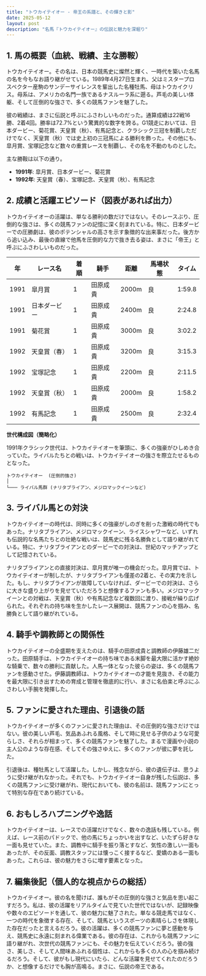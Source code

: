 ```yaml
---
title: "トウカイテイオー - 帝王の系譜と、その輝きと影"
date: 2025-05-12
layout: post
description: "名馬『トウカイテイオー』の伝説と魅力を深堀り"
---
```


## 1. 馬の概要（血統、戦績、主な勝鞍）

トウカイテイオー。その名は、日本の競馬史に燦然と輝く、一時代を築いた名馬の名を今もなお語り継がせている。1989年4月27日生まれ、父はミスタープロスペクター産駒のサンデーサイレンスを輩出した名種牡馬、母はトウカイクリス。母系は、アメリカの名門一族であるナスルーラ系に遡る。芦毛の美しい体躯、そして圧倒的な強さで、多くの競馬ファンを魅了した。

彼の戦績は、まさに伝説と呼ぶにふさわしいものだった。通算成績は22戦16勝、2着4回。勝率は72.7%という驚異的な数字を誇る。G1競走においては、日本ダービー、菊花賞、天皇賞（秋）、有馬記念と、クラシック三冠を制覇しただけでなく、天皇賞（秋）では史上初の三冠馬による勝利を飾った。その他にも、皐月賞、宝塚記念など数々の重賞レースを制覇し、その名を不動のものとした。

主な勝鞍は以下の通り。

* **1991年**: 皐月賞、日本ダービー、菊花賞
* **1992年**: 天皇賞（春）、宝塚記念、天皇賞（秋）、有馬記念


## 2. 成績と活躍エピソード（図表があれば出力）

トウカイテイオーの活躍は、単なる勝利の数だけではない。そのレースぶり、圧倒的な強さは、多くの競馬ファンの記憶に深く刻まれている。特に、日本ダービーでの圧勝劇は、彼のポテンシャルの高さを示す象徴的な出来事だった。後方から追い込み、最後の直線で他馬を圧倒的な力で抜き去る姿は、まさに「帝王」と呼ぶにふさわしいものだった。

| 年 | レース名           | 着順 | 騎手       | 距離 | 馬場状態 | タイム         |
|---|--------------------|-----|-------------|-----|---------|-----------------|
| 1991 | 皐月賞             | 1   | 田原成貴     | 2000m | 良       | 1:59.8         |
| 1991 | 日本ダービー         | 1   | 田原成貴     | 2400m | 良       | 2:24.8         |
| 1991 | 菊花賞             | 1   | 田原成貴     | 3000m | 良       | 3:02.2         |
| 1992 | 天皇賞（春）       | 1   | 田原成貴     | 3200m | 良       | 3:15.3         |
| 1992 | 宝塚記念           | 1   | 田原成貴     | 2200m | 良       | 2:11.5         |
| 1992 | 天皇賞（秋）       | 1   | 田原成貴     | 2000m | 良       | 1:58.2         |
| 1992 | 有馬記念           | 1   | 田原成貴     | 2500m | 良       | 2:32.4         |


**世代構成図（簡略化）**

1991年クラシック世代は、トウカイテイオーを筆頭に、多くの強豪がひしめき合っていた。ライバルたちとの戦いは、トウカイテイオーの強さを際立たせるものとなった。

```
トウカイテイオー  (圧倒的強さ)
│
└─── ライバル馬群 (ナリタブライアン、メジロマックイーンなど)
```


## 3. ライバル馬との対決

トウカイテイオーの時代は、同時に多くの強豪がしのぎを削った激戦の時代でもあった。ナリタブライアン、メジロマックイーン、ライスシャワーなど、いずれも伝説的な名馬たちとの壮絶な戦いは、競馬史に残る名勝負として語り継がれている。特に、ナリタブライアンとのダービーでの対決は、世紀のマッチアップとして記憶されている。

ナリタブライアンとの直接対決は、皐月賞が唯一の機会だった。皐月賞では、トウカイテイオーが制したが、ナリタブライアンも僅差の2着と、その実力を示した。もし、ナリタブライアンが故障していなければ、ダービーでの対決は、さらに大きな盛り上がりを見せていただろうと想像するファンも多い。メジロマックイーンとの対戦は、天皇賞（秋）や有馬記念など複数回に渡り、接戦が繰り広げられた。それぞれの持ち味を生かしたレース展開は、競馬ファンの心を掴み、名勝負として語り継がれている。


## 4. 騎手や調教師との関係性

トウカイテイオーの全盛期を支えたのは、騎手の田原成貴と調教師の伊藤雄二だった。田原騎手は、トウカイテイオーの持ち味である末脚を最大限に活かす絶妙な騎乗で、数々の勝利に貢献した。人馬一体となった彼らの姿は、多くの競馬ファンを感動させた。伊藤調教師は、トウカイテイオーの才能を見抜き、その能力を最大限に引き出すための育成と管理を徹底的に行い、まさに名伯楽と呼ぶにふさわしい手腕を発揮した。


## 5. ファンに愛された理由、引退後の話

トウカイテイオーが多くのファンに愛された理由は、その圧倒的な強さだけではない。彼の美しい芦毛、気品あふれる風格、そして時に見せる子供のような可愛らしさ、それらが相まって、多くの競馬ファンを魅了した。まるで漫画や小説の主人公のような存在感、そしてその強さゆえに、多くのファンが彼に夢を託した。

引退後は、種牡馬として活躍した。しかし、残念ながら、彼の遺伝子は、思うように受け継がれなかった。それでも、トウカイテイオー自身が残した伝説は、多くの競馬ファンに受け継がれ、現代においても、彼の名前は、競馬ファンにとって特別な存在であり続けている。


## 6. おもしろハプニングや逸話

トウカイテイオーは、レースでの活躍だけでなく、数々の逸話も残している。例えば、レース前のパドックで、他の馬にちょっかいを出すなど、いたずら好きな一面も見せていた。また、調教中に騎手を振り落とすなど、気性の激しい一面もあったが、その反面、調教スタッフには懐っこく接するなど、愛嬌のある一面もあった。これらは、彼の魅力をさらに増す要素となった。


## 7. 編集後記（個人的な視点からの総括）

トウカイテイオー。彼の名を聞けば、誰もがその圧倒的な強さと気品を思い起こすだろう。私は、彼の活躍をリアルタイムで見ていた世代ではないが、記録映像や数々のエピソードを通して、彼の魅力に魅了された。単なる競走馬ではなく、一つの時代を象徴する存在、そして、競馬というスポーツの素晴らしさを体現した存在だったと言えるだろう。彼の活躍は、多くの競馬ファンに夢と感動を与え、競馬史に永遠に刻まれる偉業である。彼の存在は、これからも競馬ファンに語り継がれ、次世代の競馬ファンにも、その魅力を伝えていくだろう。彼の強さ、美しさ、そして人間味あふれる個性は、これからも多くの人の心を掴み続けるだろう。そして、彼がもし現代にいたら、どんな活躍を見せてくれたのだろうか、と想像するだけでも胸が高鳴る。まさに、伝説の帝王である。
